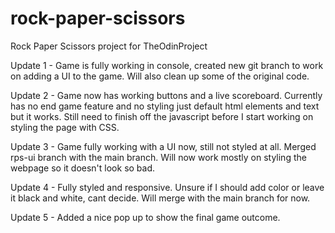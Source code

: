 # rock-paper-scissors

Rock Paper Scissors project for TheOdinProject

Update 1 - Game is fully working in console, created new git branch to work on adding a UI to the game. Will also clean up some of the original code.

Update 2 - Game now has working buttons and a live scoreboard. Currently has no end game feature and no styling just default html elements and text but it works. Still need to finish off the javascript before I start working on styling the page with CSS.

Update 3 - Game fully working with a UI now, still not styled at all. Merged rps-ui branch with the main branch. Will now work mostly on styling the webpage so it doesn't look so bad.

Update 4 - Fully styled and responsive. Unsure if I should add color or leave it black and white, cant decide. Will merge with the main branch for now.

Update 5 - Added a nice pop up to show the final game outcome.